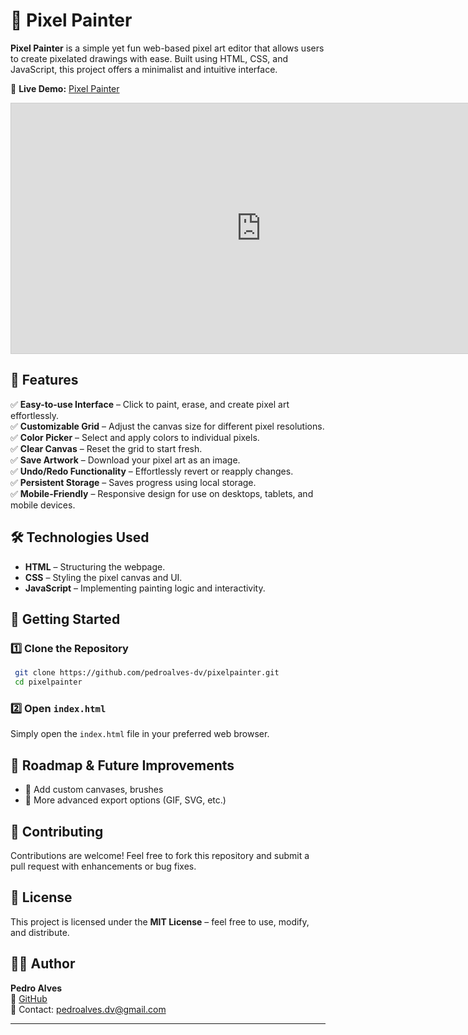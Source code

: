 # 🎨 Pixel Painter

**Pixel Painter** is a simple yet fun web-based pixel art editor that allows users to create pixelated drawings with ease. Built using HTML, CSS, and JavaScript, this project offers a minimalist and intuitive interface.

🔗 **Live Demo:** [Pixel Painter](https://pedroalves-dv.github.io/pixelpainter/)
<iframe src="https://pedroalves-dv.github.io/pixelpainter/" width="800" height="400" style="border:1px solid #ccc;"></iframe>

## 📌 Features

✅ **Easy-to-use Interface** – Click to paint, erase, and create pixel art effortlessly.  
✅ **Customizable Grid** – Adjust the canvas size for different pixel resolutions.  
✅ **Color Picker** – Select and apply colors to individual pixels.  
✅ **Clear Canvas** – Reset the grid to start fresh.  
✅ **Save Artwork** – Download your pixel art as an image.  
✅ **Undo/Redo Functionality** – Effortlessly revert or reapply changes.  
✅ **Persistent Storage** – Saves progress using local storage.  
✅ **Mobile-Friendly** – Responsive design for use on desktops, tablets, and mobile devices.

## 🛠️ Technologies Used

- **HTML** – Structuring the webpage.
- **CSS** – Styling the pixel canvas and UI.
- **JavaScript** – Implementing painting logic and interactivity.

## 🚀 Getting Started

### 1️⃣ Clone the Repository
```sh
 git clone https://github.com/pedroalves-dv/pixelpainter.git
 cd pixelpainter
```

### 2️⃣ Open `index.html`
Simply open the `index.html` file in your preferred web browser.

## 📌 Roadmap & Future Improvements
- 🎨 Add custom canvases, brushes 
- 🌟 More advanced export options (GIF, SVG, etc.)

## 🤝 Contributing
Contributions are welcome! Feel free to fork this repository and submit a pull request with enhancements or bug fixes.

## 📜 License
This project is licensed under the **MIT License** – feel free to use, modify, and distribute.

## 👨‍💻 Author
**Pedro Alves**  
🔗 [GitHub](https://github.com/pedroalves-dv)  
📧 Contact: pedroalves.dv@gmail.com

---
